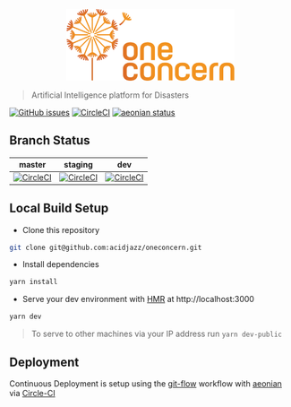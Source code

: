 <p align="center">
  <img src="https://github.com/acidjazz/oneconcern/blob/master/static/logo.png" style="width: 300px" alt="1C PNG"/>
</p>

> Artificial Intelligence platform for Disasters

[![GitHub issues](https://img.shields.io/github/issues/acidjazz/oneconcern.svg)](https://github.com/acidjazz/oneconcern/issues)
[![CircleCI](https://img.shields.io/circleci/project/github/acidjazz/oneconcern.svg)](https://circleci.com/gh/acidjazz/oneconcern/)
[![aeonian status](https://img.shields.io/badge/%C3%A6onian-deployed-green.svg)](https://github.com/acidjazz/aeonian)

## Branch Status

master | staging | dev
--- | --- | ---
[![CircleCI](https://circleci.com/gh/acidjazz/oneconcern/tree/master.svg?style=shield)](https://circleci.com/gh/acidjazz/oneconcern/tree/master) | [![CircleCI](https://circleci.com/gh/acidjazz/oneconcern/tree/staging.svg?style=shield)](https://circleci.com/gh/acidjazz/oneconcern/tree/staging) | [![CircleCI](https://circleci.com/gh/acidjazz/oneconcern/tree/dev.svg?style=shield)](https://circleci.com/gh/acidjazz/oneconcern/tree/dev)

## Local Build Setup
* Clone this repository 
```bash
git clone git@github.com:acidjazz/oneconcern.git
```
* Install dependencies
```bash
yarn install
```
* Serve your dev environment with [HMR](https://webpack.github.io/docs/hot-module-replacement.html) at http://localhost:3000
```bash
yarn dev
```
> To serve to other machines via your IP address run `yarn dev-public`

## Deployment
Continuous Deployment is setup using the [git-flow](http://nvie.com/posts/a-successful-git-branching-model/) workflow with [aeonian](https://github.com/acidjazz/aeonian) via [Circle-CI](https://circleci.com/gh/acidjazz/oneconcern)
